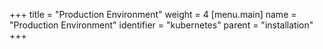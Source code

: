 +++
title = "Production Environment"
weight = 4
[menu.main]
  name = "Production Environment"
  identifier = "kubernetes"
  parent = "installation"
+++